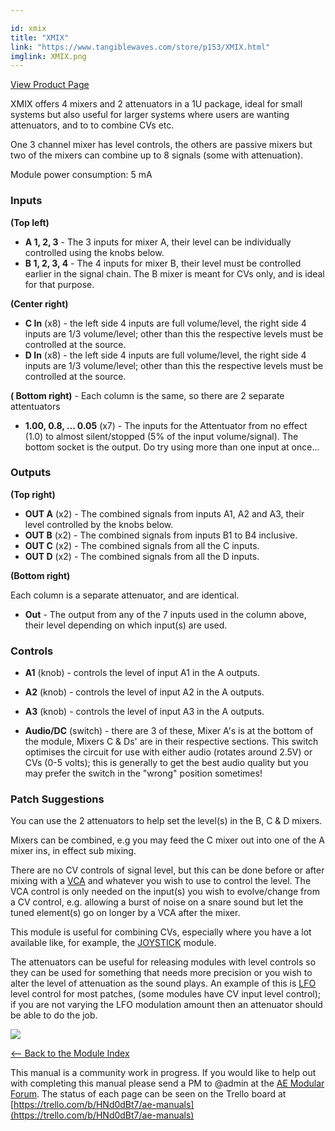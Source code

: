 ```yaml
---

id: xmix
title: "XMIX"
link: "https://www.tangiblewaves.com/store/p153/XMIX.html"
imglink: XMIX.png
---
```



[View Product Page](https://www.tangiblewaves.com/store/p153/XMIX.html)

XMIX offers 4 mixers and 2 attenuators in a 1U package, ideal for small systems but also useful for larger systems where users are wanting attenuators, and to to combine CVs etc.

One 3 channel mixer has level controls, the others are passive mixers but two of the mixers can combine up to 8 signals (some with attenuation).

Module power consumption: 5 mA

### Inputs

**(Top left)**

*   **A 1, 2, 3** - The 3 inputs for mixer A, their level can be individually controlled using the knobs below.
*   **B 1, 2, 3, 4** - The 4 inputs for mixer B, their level must be controlled earlier in the signal chain. The B mixer is meant for CVs only, and is ideal for that purpose.

**(Center right)**

*   **C In** (x8) - the left side 4 inputs are full volume/level, the right side 4 inputs are 1/3 volume/level; other than this the respective levels must be controlled at the source.
*   **D In** (x8) - the left side 4 inputs are full volume/level, the right side 4 inputs are 1/3 volume/level; other than this the respective levels must be controlled at the source.

**( Bottom right)** - Each column is the same, so there are 2 separate attentuators

*   **1.00, 0.8, ... 0.05** (x7) - The inputs for the Attentuator from no effect (1.0) to almost silent/stopped (5% of the input volume/signal). The bottom socket is the output. Do try using more than one input at once...

### Outputs

**(Top right)**

*   **OUT A** (x2) - The combined signals from inputs A1, A2 and A3, their level controlled by the knobs below.
*   **OUT B** (x2) - The combined signals from inputs B1 to B4 inclusive.
*   **OUT C** (x2) - The combined signals from all the C inputs.
*   **OUT D** (x2) - The combined signals from all the D inputs.

**(Bottom right)**

Each column is a separate attenuator, and are identical.

*   **Out** - The output from any of the 7 inputs used in the column above, their level depending on which input(s) are used.

### Controls

*   **A1** (knob) - controls the level of input A1 in the A outputs.
*   **A2** (knob) - controls the level of input A2 in the A outputs.
*   **A3** (knob) - controls the level of input A3 in the A outputs.
    
*   **Audio/DC** (switch) - there are 3 of these, Mixer A's is at the bottom of the module, Mixers C & Ds' are in their respective sections. This switch optimises the circuit for use with either audio (rotates around 2.5V) or CVs (0-5 volts); this is generally to get the best audio quality but you may prefer the switch in the "wrong" position sometimes!

### Patch Suggestions

You can use the 2 attenuators to help set the level(s) in the B, C & D mixers.

Mixers can be combined, e.g you may feed the C mixer out into one of the A mixer ins, in effect sub mixing.

There are no CV controls of signal level, but this can be done before or after mixing with a [VCA](https://wiki.aemodular.com/pmwiki.php/AeManual/4VCA) and whatever you wish to use to control the level. The VCA control is only needed on the input(s) you wish to evolve/change from a CV control, e.g. allowing a burst of noise on a snare sound but let the tuned element(s) go on longer by a VCA after the mixer.

This module is useful for combining CVs, especially where you have a lot available like, for example, the [JOYSTICK](https://wiki.aemodular.com/pmwiki.php/AeManual/JOYSTICK) module.

The attenuators can be useful for releasing modules with level controls so they can be used for something that needs more precision or you wish to alter the level of attenuation as the sound plays. An example of this is [LFO](https://wiki.aemodular.com/pmwiki.php/AeManual/2LFO) level control for most patches, (some modules have CV input level control); if you are not varying the LFO modulation amount then an attenuator should be able to do the job.

[![](/images/th00---XMIX.png.jpg)](https://wiki.aemodular.com/uploads/AeManual/XMIX/XMIX.png "XMIX")

[<-- Back to the Module Index](https://wiki.aemodular.com/pmwiki.php/AeManual/Modules)

This manual is a community work in progress. If you would like to help out with completing this manual please send a PM to @admin at the [AE Modular Forum](http://forum.aemodular.com). The status of each page can be seen on the Trello board at [https://trello.com/b/HNd0dBt7/ae-manuals](https://trello.com/b/HNd0dBt7/ae-manuals)